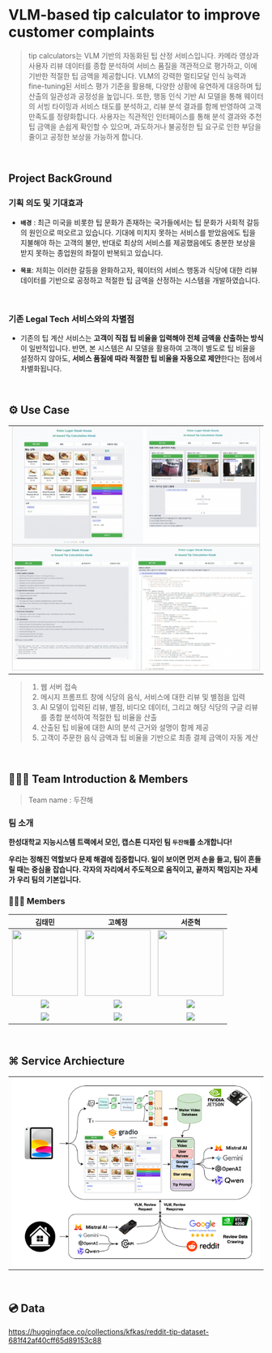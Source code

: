 # VLM-based tip calculator to improve customer complaints
>tip calculators는 VLM 기반의 자동화된 팁 산정 서비스입니다. 카메라 영상과 사용자 리뷰 데이터를 종합 분석하여 서비스 품질을 객관적으로 평가하고, 이에 기반한 적절한 팁 금액을 제공합니다.
VLM의 강력한 멀티모달 인식 능력과 fine-tuning된 서비스 평가 기준을 활용해, 다양한 상황에 유연하게 대응하며 팁 산출의 일관성과 공정성을 높입니다. 또한, 행동 인식 기반 AI 모델을 통해 웨이터의 서빙 타이밍과 서비스 태도를 분석하고, 리뷰 분석 결과를 함께 반영하여 고객 만족도를 정량화합니다.
사용자는 직관적인 인터페이스를 통해 분석 결과와 추천 팁 금액을 손쉽게 확인할 수 있으며, 과도하거나 불공정한 팁 요구로 인한 부담을 줄이고 공정한 보상을 가능하게 합니다.

<br>

## Project BackGround

### 기획 의도 및 기대효과 


* **`배경`** : 최근 미국을 비롯한 팁 문화가 존재하는 국가들에서는 팁 문화가 사회적 갈등의 원인으로 떠오르고 있습니다. 기대에 미치지 못하는 서비스를 받았음에도 팁을 지불해야 하는 고객의 불만, 반대로 최상의 서비스를 제공했음에도 충분한 보상을 받지 못하는 종업원의 좌절이 반복되고 있습니다.

* **`목표`**: 저희는 이러한 갈등을 완화하고자, 웨이터의 서비스 행동과 식당에 대한 리뷰 데이터를 기반으로 공정하고 적절한 팁 금액을 산정하는 시스템을 개발하였습니다.

<br/>

### 기존 Legal Tech 서비스와의 차별점

- 기존의 팁 계산 서비스는 **고객이 직접 팁 비율을 입력해야 전체 금액을 산출하는 방식**이 일반적입니다. 반면, 본 시스템은 AI 모델을 활용하여 고객이 별도로 팁 비율을 설정하지 않아도, **서비스 품질에 따라 적절한 팁 비율을 자동으로 제안**한다는 점에서 차별화됩니다.


<br/>

## ⚙️ Use Case

<table>
  <tr>
    <td><img src="./image/Gradio.jpeg" alt="Image 2"/></td>
  </tr>
</table>

>1. 웹 서버 접속
>2. 메시지 프롬프트 창에 식당의 음식, 서비스에 대한 리뷰 및 별점을 입력
>3. AI 모델이 입력된 리뷰, 별점, 비디오 데이터, 그리고 해당 식당의 구글 리뷰를 종합 분석하여 적절한 팁 비율을 산출
>4. 산출된 팁 비율에 대한 AI의 분석 근거와 설명이 함께 제공
>5. 고객이 주문한 음식 금액과 팁 비율을 기반으로 최종 결제 금액이 자동 계산

<br>

## 🧑🏻‍💻 Team Introduction & Members 
> Team name : 두잔해
### 팀 소개
**한성대학교 지능시스템 트랙에서 모인, 캡스톤 디자인 팀 `두잔해`를 소개합니다!**

**우리는 정해진 역할보다 문제 해결에 집중합니다. 일이 보이면 먼저 손을 들고, 팀이 흔들릴 때는 중심을 잡습니다. 각자의 자리에서 주도적으로 움직이고, 끝까지 책임지는 자세가 우리 팀의 기본입니다.**

### 👨🏼‍💻 Members
김태민|고혜정|서준혁
:-:|:-:|:-:|
<img src='https://avatars.githubusercontent.com/u/96530685?v=4' height=130 width=130></img>|<img src='https://avatars.githubusercontent.com/u/190566247?v=4' height=130 width=130></img>|<img src='https://avatars.githubusercontent.com/u/105350096?v=4' height=130 width=130></img>|
<a href="https://github.com/taemin6697" target="_blank"><img src="https://img.shields.io/badge/Github-black.svg?&style=round&logo=github"/></a>|<a href="https://github.com/Kohyejung" target="_blank"><img src="https://img.shields.io/badge/Github-black.svg?&style=round&logo=github"/></a>|<a href="https://github.com/SeoBuAs" target="_blank"><img src="https://img.shields.io/badge/Github-black.svg?&style=round&logo=github"/></a>
<a href="mailto:taemin6697@gmail.com" target="_blank"><img src="https://img.shields.io/badge/Gmail-EA4335?style&logo=Gmail&logoColor=white"/></a>|<a href="mailto:helenko7738@gmail.com" target="_blank"><img src="https://img.shields.io/badge/Gmail-EA4335?style&logo=Gmail&logoColor=white"/></a>|<a href="mailto:withop9974@gmail.com" target="_blank"><img src="https://img.shields.io/badge/Gmail-EA4335?style&logo=Gmail&logoColor=white"/></a>|

<br>

## ⌘ Service Archiecture
<table>
  <tr>
    <td><img src="./image/Pipeline.png" alt="Image 1"/></td>
  </tr>
</table>

<br>

## 💿 Data
https://huggingface.co/collections/kfkas/reddit-tip-dataset-681f42af40cff65d89153c88
